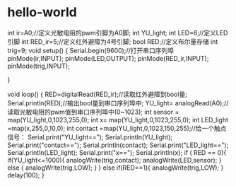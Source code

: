 # hello-world
int  ir=A0;//定义光敏电阻的pwm引脚为A0脚;
int YU_light;
int LED=6;//定义LED引脚
int  RED_ir=5;//定义红外避障为4号引脚;
bool RED;//定义布尔量存储
int trig=9;
void setup() {
   Serial.begin(9600);//打开串口序列埠
   pinMode(ir,INPUT);
   pinMode(LED,OUTPUT);
   pinMode(RED_ir,INPUT);
   pinMode(trig,INPUT);
   
}

void loop() {
  RED=digitalRead(RED_ir);//读取红外避障到bool量;
   Serial.println(RED);//输出bool量到串口序列埠中;
   YU_light= analogRead(A0);//读取光敏电阻的pwm值到串口序列埠中(0~1023);
int sensor =  map(YU_light,0,1023,255,0);
int x= map(YU_light,0,1023,255,0);
int LED_light =map(x,255,0,10,0);
int contact =map(YU_light,0,1023,150,255);//给一个触点信号：
   Serial.print("YU_light==");
   Serial.println(YU_light);
   Serial.print("contact==");
   Serial.println(contact);
   Serial.print("LED_light==");
   Serial.println(LED_light);
   Serial.print("x==");
   Serial.println(x);
 if ( RED == 0){
     if(YU_light<=1000){
      analogWrite(trig,contact);
      analogWrite(LED,sensor);
    }
   else {
    analogWrite(trig,LOW);
   }
 }
  else if(RED==1){
      analogWrite(trig,LOW);
  }
    delay(100);
}
